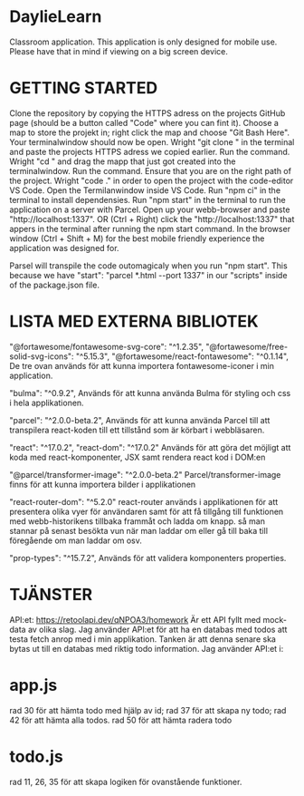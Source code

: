 # DaylieLearn   
Classroom application.
This application is only designed for mobile use. Please have that in mind if 
viewing on a big screen device.

# GETTING STARTED
Clone the repository by copying the HTTPS adress on the projects GitHub page (should be a button called "Code" where you can fint it).
Choose a map to store the projekt in; right click the map and choose "Git Bash Here".
Your terminalwindow should now be open.
Wright "git clone " in the terminal and paste the projects HTTPS adress we copied earlier. 
Run the command.
Wright "cd " and drag the mapp that just got created into the terminalwindow.
Run the command.
Ensure that you are on the right path of the project.
Wright "code ." in order to open the project with the code-editor VS Code.
Open the Termilanwindow inside VS Code.
Run "npm ci" in the terminal to install dependensies.
Run "npm start" in the terminal to run the application on a server with Parcel.
Open up your webb-browser and paste "http://localhost:1337".
OR
(Ctrl + Right) click the "http://localhost:1337" that appers in the terminal after running the npm start command.
In the browser window (Ctrl + Shift + M) for the best mobile friendly experience the application was designed for.

Parsel will transpile the code outomagicaly when you run "npm start". This because we have "start": "parcel *.html --port 1337" in our "scripts" inside of the package.json file.

# LISTA MED EXTERNA BIBLIOTEK
"@fortawesome/fontawesome-svg-core": "^1.2.35",
"@fortawesome/free-solid-svg-icons": "^5.15.3",
"@fortawesome/react-fontawesome": "^0.1.14",
De tre ovan används för att kunna importera fontawesome-iconer i min application.

"bulma": "^0.9.2",
Används för att kunna använda Bulma för styling och css i hela applikationen.

"parcel": "^2.0.0-beta.2",
Används för att kunna använda Parcel till att transpilera react-koden till ett tillstånd som är körbart i webbläsaren.

"react": "^17.0.2",
"react-dom": "^17.0.2"
Används för att göra det möjligt att koda med react-komponenter, JSX samt rendera react kod i DOM:en

"@parcel/transformer-image": "^2.0.0-beta.2"
Parcel/transformer-image finns för att kunna importera bilder i applikationen 

"react-router-dom": "^5.2.0"
react-router används i applikationen för att presentera olika vyer för användaren samt för att få tillgång till funktionen med webb-historikens tillbaka frammåt och ladda om knapp. så man stannar på senast besökta vun när man laddar om eller gå till baka till föregående om man laddar om osv.

"prop-types": "^15.7.2",
Används för att validera komponenters properties.

# TJÄNSTER
API:et:
https://retoolapi.dev/qNPOA3/homework
Är ett API fyllt med mock-data av olika slag.
Jag använder API:et för att ha en databas med todos att testa fetch anrop med i min applikation. Tanken är att denna senare ska bytas ut till en databas med riktig todo information.
Jag använder API:et i:
# app.js 
rad 30 för att hämta todo med hjälp av id;
rad 37 för att skapa ny todo; 
rad 42 för att hämta alla todos.
rad 50 för att hämta radera todo
# todo.js 
rad 11, 26, 35 för att skapa logiken för ovanstående funktioner.